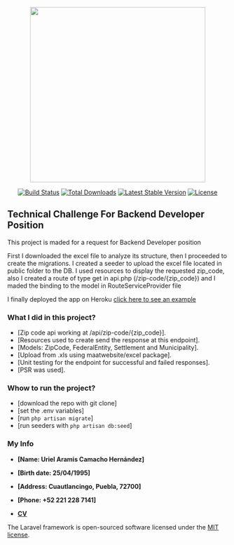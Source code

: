 <p align="center"><a href="https://laravel.com" target="_blank"><img src="https://raw.githubusercontent.com/laravel/art/master/logo-lockup/5%20SVG/2%20CMYK/1%20Full%20Color/laravel-logolockup-cmyk-red.svg" width="400"></a></p>

<p align="center">
<a href="https://travis-ci.org/laravel/framework"><img src="https://travis-ci.org/laravel/framework.svg" alt="Build Status"></a>
<a href="https://packagist.org/packages/laravel/framework"><img src="https://img.shields.io/packagist/dt/laravel/framework" alt="Total Downloads"></a>
<a href="https://packagist.org/packages/laravel/framework"><img src="https://img.shields.io/packagist/v/laravel/framework" alt="Latest Stable Version"></a>
<a href="https://packagist.org/packages/laravel/framework"><img src="https://img.shields.io/packagist/l/laravel/framework" alt="License"></a>
</p>

## Technical Challenge For Backend Developer Position

This project is maded for a request for Backend Developer position

First I downloaded the excel file to analyze its structure, then I proceeded to
create the migrations. I created a seeder to upload the excel file located in public folder
to the DB. I used resources to display the requested zip_code, also I created a route of type get
in api.php (/zip-code/{zip_code}) and I maded the binding to the model in RouteServiceProvider file

I finally deployed the app on Heroku [click here to see an example](https://desolate-earth-55245.herokuapp.com/api/zip-code/25300)

### What I did in this project?

- [Zip code api working at /api/zip-code/{zip_code}].
- [Resources used to create send the response at this endpoint].
- [Models: ZipCode, FederalEntity, Settlement and Municipality].
- [Upload from .xls using maatwebsite/excel package].
- [Unit testing for the endpoint for successful and failed responses].
- [PSR was used].

### Whow to run the project?

- [download the repo with git clone]
- [set the .env variables]
- [run `php artisan migrate`]
- [run seeders with `php artisan db:seed`]

### My Info

- **[Name: Uriel Aramis Camacho Hernández]**
- **[Birth date: 25/04/1995]**
- **[Address: Cuautlancingo, Puebla, 72700]**
- **[Phone: +52 221 228 7141]**

- **[CV](https://drive.google.com/file/d/1uC8S05V6ufom_JbOLKLSJiKNAatMKQlT/view?usp=sharing)**

The Laravel framework is open-sourced software licensed under the [MIT license](https://opensource.org/licenses/MIT).
